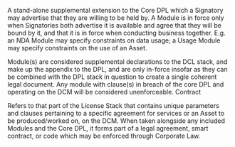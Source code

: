 A stand-alone supplemental extension to the Core DPL which a Signatory may advertise that they are willing to be held by. A Module is in force only when Signatories both advertise it is available and agree that they will be bound by it, and that it is in force when conducting business together. E.g. an NDA Module may specify constraints on data usage; a Usage Module may specify constraints on the use of an Asset.

Module(s) are considered supplemental declarations to the DCL stack, and make up the appendix to the DPL, and are only in-force insofar as they can be combined with the DPL stack in question to create a single coherent legal document. Any module with clause(s) in breach of the core DPL and operating on the DCM will be considered unenforceable.
Contract

Refers to that part of the License Stack that contains unique parameters and clauses pertaining to a specific agreement for services or an Asset to be produced/worked on, on the DCM. When taken alongside any included Modules and the Core DPL, it forms part of a legal agreement, smart contract, or code which may be enforced through Corporate Law.